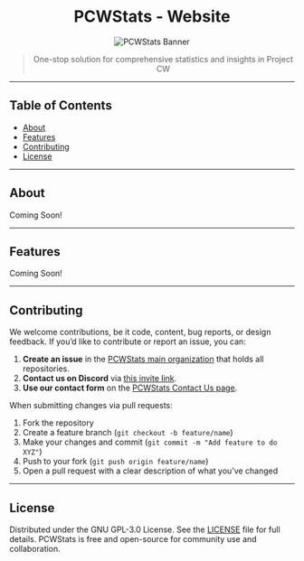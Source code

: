<div align="center">

# PCWStats - Website

<img src="https://raw.githubusercontent.com/PCWStats/Website-Images/refs/heads/main/social-share/PCWStats.png" alt="PCWStats Banner"/>

> One-stop solution for comprehensive statistics and insights in Project CW

</div>

---

##  Table of Contents

- [About](#about)  
- [Features](#features)
- [Contributing](#contributing)  
- [License](#license)  

---

##  About

Coming Soon!

---

##  Features

Coming Soon!

---

## Contributing

We welcome contributions, be it code, content, bug reports, or design feedback.
If you’d like to contribute or report an issue, you can:

1. **Create an issue** in the [PCWStats main organization](https://github.com/PCWStats) that holds all repositories.
2. **Contact us on Discord** via [this invite link](https://thatsinewave.github.io/Discord-Redirect/).
3. **Use our contact form** on the [PCWStats Contact Us page](https://pcwstats.github.io/resources/contact-us.html).

When submitting changes via pull requests:

1. Fork the repository
2. Create a feature branch (`git checkout -b feature/name`)
3. Make your changes and commit (`git commit -m "Add feature to do XYZ"`)
4. Push to your fork (`git push origin feature/name`)
5. Open a pull request with a clear description of what you’ve changed

---

## License

Distributed under the GNU GPL-3.0 License. See the [LICENSE](LICENSE) file for full details. PCWStats is free and open-source for community use and collaboration.
